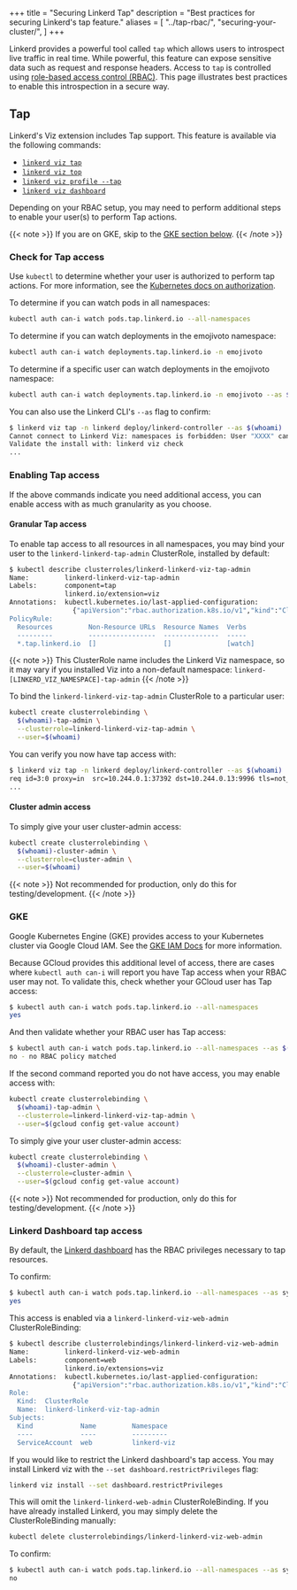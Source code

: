 +++
title = "Securing Linkerd Tap"
description = "Best practices for securing Linkerd's tap feature."
aliases = [
  "../tap-rbac/",
  "securing-your-cluster/",
]
+++

Linkerd provides a powerful tool called `tap` which allows users
to introspect live traffic in real time. While powerful, this feature can
expose sensitive data such as request and response headers. Access to `tap` is
controlled using [role-based access control (RBAC)](https://kubernetes.io/docs/reference/access-authn-authz/rbac/).
This page illustrates best practices to enable this introspection in a secure
way.

## Tap

Linkerd's Viz extension includes Tap support. This feature is available via the
following commands:

- [`linkerd viz tap`](../../reference/cli/viz/#tap)
- [`linkerd viz top`](../../reference/cli/viz/#top)
- [`linkerd viz profile --tap`](../../reference/cli/viz/#profile)
- [`linkerd viz dashboard`](../../reference/cli/viz/#dashboard)

Depending on your RBAC setup, you may need to perform additional steps to enable
your user(s) to perform Tap actions.

{{< note >}}
If you are on GKE, skip to the [GKE section below](#gke).
{{< /note >}}

### Check for Tap access

Use `kubectl` to determine whether your user is authorized to perform tap
actions. For more information, see the
[Kubernetes docs on authorization](https://kubernetes.io/docs/reference/access-authn-authz/authorization/#checking-api-access).

To determine if you can watch pods in all namespaces:

```bash
kubectl auth can-i watch pods.tap.linkerd.io --all-namespaces
```

To determine if you can watch deployments in the emojivoto namespace:

```bash
kubectl auth can-i watch deployments.tap.linkerd.io -n emojivoto
```

To determine if a specific user can watch deployments in the emojivoto namespace:

```bash
kubectl auth can-i watch deployments.tap.linkerd.io -n emojivoto --as $(whoami)
```

You can also use the Linkerd CLI's `--as` flag to confirm:

```bash
$ linkerd viz tap -n linkerd deploy/linkerd-controller --as $(whoami)
Cannot connect to Linkerd Viz: namespaces is forbidden: User "XXXX" cannot list resource "namespaces" in API group "" at the cluster scope
Validate the install with: linkerd viz check
...
```

### Enabling Tap access

If the above commands indicate you need additional access, you can enable access
with as much granularity as you choose.

#### Granular Tap access

To enable tap access to all resources in all namespaces, you may bind your user
to the `linkerd-linkerd-tap-admin` ClusterRole, installed by default:

```bash
$ kubectl describe clusterroles/linkerd-linkerd-viz-tap-admin
Name:         linkerd-linkerd-viz-tap-admin
Labels:       component=tap
              linkerd.io/extension=viz
Annotations:  kubectl.kubernetes.io/last-applied-configuration:
                {"apiVersion":"rbac.authorization.k8s.io/v1","kind":"ClusterRole","metadata":{"annotations":{},"labels":{"component=tap...
PolicyRule:
  Resources         Non-Resource URLs  Resource Names  Verbs
  ---------         -----------------  --------------  -----
  *.tap.linkerd.io  []                 []              [watch]
```

{{< note >}}
This ClusterRole name includes the Linkerd Viz namespace, so it may vary if you
installed Viz into a non-default namespace:
`linkerd-[LINKERD_VIZ_NAMESPACE]-tap-admin`
{{< /note >}}

To bind the `linkerd-linkerd-viz-tap-admin` ClusterRole to a particular user:

```bash
kubectl create clusterrolebinding \
  $(whoami)-tap-admin \
  --clusterrole=linkerd-linkerd-viz-tap-admin \
  --user=$(whoami)
```

You can verify you now have tap access with:

```bash
$ linkerd viz tap -n linkerd deploy/linkerd-controller --as $(whoami)
req id=3:0 proxy=in  src=10.244.0.1:37392 dst=10.244.0.13:9996 tls=not_provided_by_remote :method=GET :authority=10.244.0.13:9996 :path=/ping
...
```

#### Cluster admin access

To simply give your user cluster-admin access:

```bash
kubectl create clusterrolebinding \
  $(whoami)-cluster-admin \
  --clusterrole=cluster-admin \
  --user=$(whoami)
```

{{< note >}}
Not recommended for production, only do this for testing/development.
{{< /note >}}

### GKE

Google Kubernetes Engine (GKE) provides access to your Kubernetes cluster via
Google Cloud IAM. See the
[GKE IAM Docs](https://cloud.google.com/kubernetes-engine/docs/how-to/iam) for
more information.

Because GCloud provides this additional level of access, there are cases where
`kubectl auth can-i` will report you have Tap access when your RBAC user may
not. To validate this, check whether your GCloud user has Tap access:

```bash
$ kubectl auth can-i watch pods.tap.linkerd.io --all-namespaces
yes
```

And then validate whether your RBAC user has Tap access:

```bash
$ kubectl auth can-i watch pods.tap.linkerd.io --all-namespaces --as $(gcloud config get-value account)
no - no RBAC policy matched
```

If the second command reported you do not have access, you may enable access
with:

```bash
kubectl create clusterrolebinding \
  $(whoami)-tap-admin \
  --clusterrole=linkerd-linkerd-viz-tap-admin \
  --user=$(gcloud config get-value account)
```

To simply give your user cluster-admin access:

```bash
kubectl create clusterrolebinding \
  $(whoami)-cluster-admin \
  --clusterrole=cluster-admin \
  --user=$(gcloud config get-value account)
```

{{< note >}}
Not recommended for production, only do this for testing/development.
{{< /note >}}

### Linkerd Dashboard tap access

By default, the [Linkerd dashboard](../../features/dashboard/) has the RBAC
privileges necessary to tap resources.

To confirm:

```bash
$ kubectl auth can-i watch pods.tap.linkerd.io --all-namespaces --as system:serviceaccount:linkerd-viz:web
yes
```

This access is enabled via a `linkerd-linkerd-viz-web-admin` ClusterRoleBinding:

```bash
$ kubectl describe clusterrolebindings/linkerd-linkerd-viz-web-admin
Name:         linkerd-linkerd-viz-web-admin
Labels:       component=web
              linkerd.io/extensions=viz
Annotations:  kubectl.kubernetes.io/last-applied-configuration:
                {"apiVersion":"rbac.authorization.k8s.io/v1","kind":"ClusterRoleBinding","metadata":{"annotations":{},"labels":{"component=web...
Role:
  Kind:  ClusterRole
  Name:  linkerd-linkerd-viz-tap-admin
Subjects:
  Kind            Name         Namespace
  ----            ----         ---------
  ServiceAccount  web          linkerd-viz
```

If you would like to restrict the Linkerd dashboard's tap access. You may
install Linkerd viz with the `--set dashboard.restrictPrivileges` flag:

```bash
linkerd viz install --set dashboard.restrictPrivileges
```

This will omit the `linkerd-linkerd-web-admin` ClusterRoleBinding. If you have
already installed Linkerd, you may simply delete the ClusterRoleBinding
manually:

```bash
kubectl delete clusterrolebindings/linkerd-linkerd-viz-web-admin
```

To confirm:

```bash
$ kubectl auth can-i watch pods.tap.linkerd.io --all-namespaces --as system:serviceaccount:linkerd-viz:web
no
```
